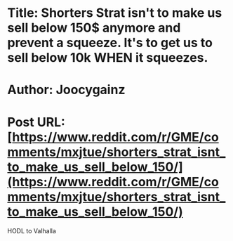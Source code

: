 # Title: Shorters Strat isn't to make us sell below 150$ anymore and prevent a squeeze. It's to get us to sell below 10k WHEN it squeezes.
# Author: Joocygainz
# Post URL: [https://www.reddit.com/r/GME/comments/mxjtue/shorters_strat_isnt_to_make_us_sell_below_150/](https://www.reddit.com/r/GME/comments/mxjtue/shorters_strat_isnt_to_make_us_sell_below_150/)


HODL to Valhalla